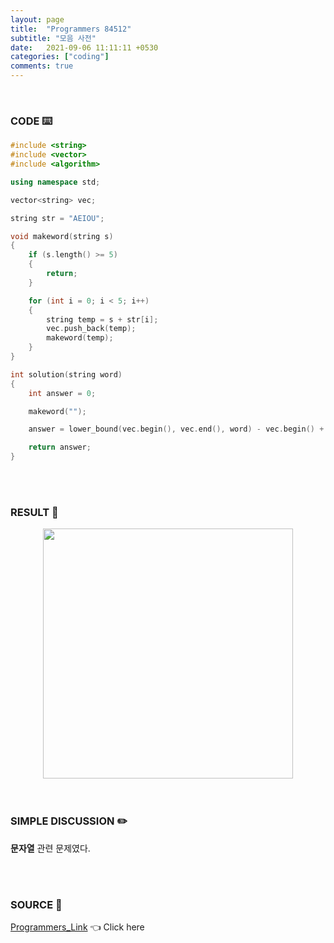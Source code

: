 ```yaml
---
layout: page
title:  "Programmers 84512"
subtitle: "모음 사전"
date:   2021-09-06 11:11:11 +0530
categories: ["coding"]
comments: true
---
```


<br>

### CODE ⌨️

```c++
#include <string>
#include <vector>
#include <algorithm>

using namespace std;

vector<string> vec;

string str = "AEIOU";

void makeword(string s)
{
	if (s.length() >= 5)
	{
		return;
	}

	for (int i = 0; i < 5; i++)
	{
		string temp = s + str[i];
		vec.push_back(temp);
		makeword(temp);
	}
}

int solution(string word)
{
	int answer = 0;

	makeword("");

	answer = lower_bound(vec.begin(), vec.end(), word) - vec.begin() + 1;

	return answer;
}
```  

<br>
<br>

### RESULT 💛

<img src="{{ '/assets/programmers/p84512r.jpg' }}" style="width: 400px; height: auto; margin-left: auto; margin-right: auto; display: block;">  

<br>
<br>

### SIMPLE DISCUSSION ✏️

**문자열** 관련 문제였다.  

<br>
<br>

### SOURCE 💎

[Programmers_Link][link] 👈 Click here  

<br>
<br>
<br>

<script src="https://utteranc.es/client.js"
        repo="DCherish/DCherish.github.io"
        issue-term="pathname"
        theme="boxy-light"
        crossorigin="anonymous"
        async>
</script>

[link]: https://programmers.co.kr/learn/courses/30/lessons/84512